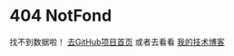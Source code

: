 # 404 NotFond
  找不到数据啦！ [去GitHub项目首页](https://github.com/shaoxiongdu/blog) 或者去看看 [我的技术博客](http://www.shaoxiongdu.cn/)
  